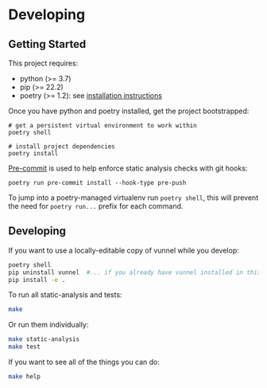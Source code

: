 # Developing

## Getting Started

This project requires:
- python (>= 3.7)
- pip (>= 22.2)
- poetry (>= 1.2): see [installation instructions](https://python-poetry.org/docs/#installation)

Once you have python and poetry installed, get the project bootstrapped:

```
# get a persistent virtual environment to work within
poetry shell

# install project dependencies
poetry install
```

[Pre-commit](https://pre-commit.com/) is used to help enforce static analysis checks with git hooks:

```
poetry run pre-commit install --hook-type pre-push
```

To jump into a poetry-managed virtualenv run `poetry shell`, this will prevent the need for `poetry run...` prefix for each command.

## Developing

If you want to use a locally-editable copy of vunnel while you develop:
```bash
poetry shell
pip uninstall vunnel  #... if you already have vunnel installed in this virtual env
pip install -e .
```

To run all static-analysis and tests:
```bash
make
```

Or run them individually:
```bash
make static-analysis
make test
```

If you want to see all of the things you can do:
```bash
make help
```
